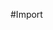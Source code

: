#Import
<!DOCTYPE html>
<html lang="en">

<head>
    <meta charset="UTF-8">
    <meta name="viewport" content="width=device-width, initial-scale=1.0">
    <meta http-equiv="X-UA-Compatible" content="ie=edge">
    <title>Typography-demo</title>
    <!------------CSS import----------->
    <link rel="stylesheet" href="./Styles/style.css">
</head>
